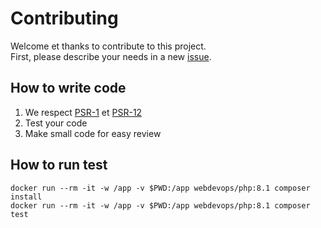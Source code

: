# Contributing

Welcome et thanks to contribute to this project.  
First, please describe your needs in a new [issue](https://github.com/bluestonelab/collection/issues).

## How to write code

1. We respect [PSR-1](https://www.php-fig.org/psr/psr-1/) et [PSR-12](https://www.php-fig.org/psr/psr-12/)
2. Test your code
3. Make small code for easy review

## How to run test

```shell
docker run --rm -it -w /app -v $PWD:/app webdevops/php:8.1 composer install
docker run --rm -it -w /app -v $PWD:/app webdevops/php:8.1 composer test
```